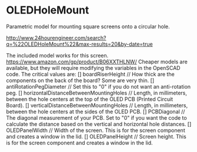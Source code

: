 # OLEDHoleMount
Parametric model for mounting square screens onto a circular hole.


http://www.24hourengineer.com/search?q=%22OLEDHoleMount%22&max-results=20&by-date=true


The included model works for this screen.
https://www.amazon.com/gp/product/B06XXTHLNW/
Cheaper models are available, but they will require modifying the variables in the OpenSCAD code.
The critical values are:
[] boardRiserHeight // How thick are the components on the back of the board? Some are very thin.
[] antiRotationPegDiameter // Set this to "0" if you do not want an anti-rotation peg.
[] horizontalDistanceBetweenMountingHoles // Length, in millimeters, between the hole centers at the top of the OLED PCB (Printed Circuit Board).
[] verticalDistanceBetweenMountingHoles // Length, in millimeters, between the hole centers at the sides of the OLED PCB.
[] PCBDiagonal // The diagonal measurement of your PCB. Set to "0" if you want the code to calculate the distance based on the vertical and horizontal hole distances.
[] OLEDPanelWidth // Width of the screen. This is for the screen component and creates a window in the lid.
[] OLEDPanelHeight // Screen height. This is for the screen component and creates a window in the lid.

